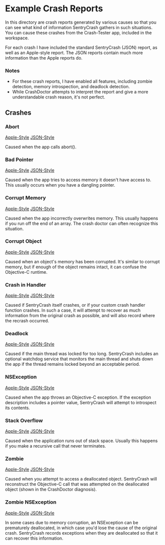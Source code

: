 Example Crash Reports
=====================

In this directory are crash reports generated by various causes so that you can see what kind of information SentryCrash gathers in such situations.
You can cause these crashes from the Crash-Tester app, included in the workspace.

For each crash I have included the standard SentryCrash (JSON) report, as well as an Apple-style report. The JSON reports contain much more information than the Apple reports do.


### Notes

* For these crash reports, I have enabled all features, including zombie detection, memory introspection, and deadlock detection.
* While CrashDoctor attempts to interpret the report and give a more understandable crash reason, it's not perfect.


Crashes
-------

### Abort

[Apple-Style](https://github.com/getsentry/SentryCrash/raw/master/Example-Reports/Abort.txt)
[JSON-Style](https://github.com/getsentry/SentryCrash/raw/master/Example-Reports/Abort.json)

Caused when the app calls abort().


### Bad Pointer

[Apple-Style](https://github.com/getsentry/SentryCrash/raw/master/Example-Reports/BadPointer.txt)
[JSON-Style](https://github.com/getsentry/SentryCrash/raw/master/Example-Reports/BadPointer.json)

Caused when the app tries to access memory it doesn't have access to. This usually occurs when you have a dangling pointer.


### Corrupt Memory

[Apple-Style](https://github.com/getsentry/SentryCrash/raw/master/Example-Reports/CorruptMemory.txt)
[JSON-Style](https://github.com/getsentry/SentryCrash/raw/master/Example-Reports/CorruptMemory.json)

Caused when the app incorrectly overwrites memory. This usually happens if you run off the end of an array. The crash doctor can often recognize this situation.


### Corrupt Object

[Apple-Style](https://github.com/getsentry/SentryCrash/raw/master/Example-Reports/CorruptObject.txt)
[JSON-Style](https://github.com/getsentry/SentryCrash/raw/master/Example-Reports/CorruptObject.json)

Caused when an object's memory has been corrupted. It's similar to corrupt memory, but if enough of the object remains intact, it can confuse the Objective-C runtime.


### Crash in Handler

[Apple-Style](https://github.com/getsentry/SentryCrash/raw/master/Example-Reports/CrashInHandler.txt)
[JSON-Style](https://github.com/getsentry/SentryCrash/raw/master/Example-Reports/CrashInHandler.json)

Caused if SentryCrash itself crashes, or if your custom crash handler function crashes. In such a case, it will attempt to recover as much information from the original crash as possible, and will also record where the recrash occurred.


### Deadlock

[Apple-Style](https://github.com/getsentry/SentryCrash/raw/master/Example-Reports/MainThreadDeadlock.txt)
[JSON-Style](https://github.com/getsentry/SentryCrash/raw/master/Example-Reports/MainThreadDeadlock.json)

Caused if the main thread was locked for too long. SentryCrash includes an optional watchdog service that monitors the main thread and shuts down the app if the thread remains locked beyond an acceptable period.


### NSException

[Apple-Style](https://github.com/getsentry/SentryCrash/raw/master/Example-Reports/NSException.txt)
[JSON-Style](https://github.com/getsentry/SentryCrash/raw/master/Example-Reports/NSException.json)

Caused when the app throws an Objective-C exception. If the exception description includes a pointer value, SentryCrash will attempt to introspect its contents.


### Stack Overflow

[Apple-Style](https://github.com/getsentry/SentryCrash/raw/master/Example-Reports/StackOverflow.txt)
[JSON-Style](https://github.com/getsentry/SentryCrash/raw/master/Example-Reports/StackOverflow.json)

Caused when the application runs out of stack space. Usually this happens if you make a recursive call that never terminates.


### Zombie

[Apple-Style](https://github.com/getsentry/SentryCrash/raw/master/Example-Reports/Zombie.txt)
[JSON-Style](https://github.com/getsentry/SentryCrash/raw/master/Example-Reports/Zombie.json)

Caused when you attempt to access a deallocated object. SentryCrash will reconstruct the Objective-C call that was attempted on the deallocated object (shown in the CrashDoctor diagnosis).


### Zombie NSException

[Apple-Style](https://github.com/getsentry/SentryCrash/raw/master/Example-Reports/ZombieNSException.txt)
[JSON-Style](https://github.com/getsentry/SentryCrash/raw/master/Example-Reports/ZombieNSException.json)

In some cases due to memory corruption, an NSException can be prematurely deallocated, in which case you'd lose the cause of the original crash. SentryCrash records exceptions when they are deallocated so that it can recover this information.
